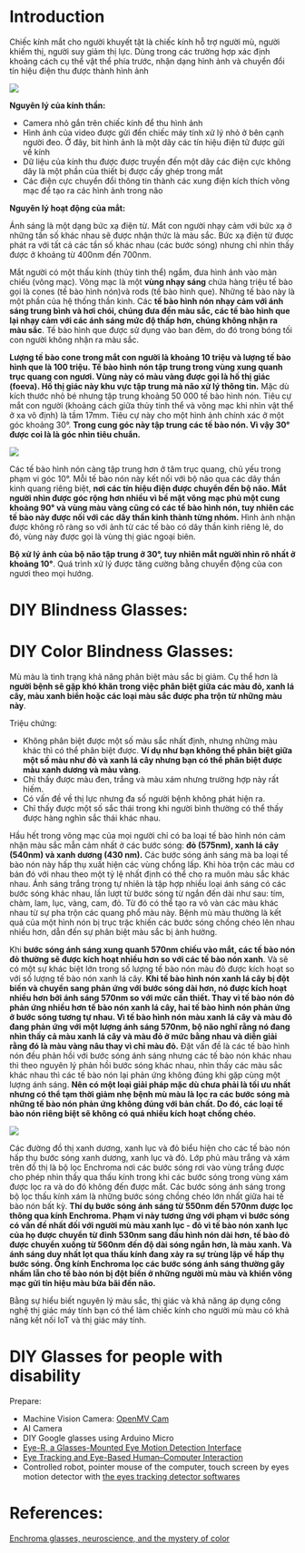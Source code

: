 # Introduction 
Chiếc kính mắt cho người khuyết tật là chiếc kính hỗ trợ người mù, người khiếm thị, người suy giảm thị lực. Dùng trong các trường hợp xác định khoảng cách cụ thể vật thể phía trước, nhận dạng hình ảnh và chuyển đổi tín hiệu điện thu được thành hình ảnh  

![](https://i.ytimg.com/vi/Wdi5-Gr5reI/maxresdefault.jpg)

**Nguyên lý của kính thần:**
+ Camera nhỏ gắn trên chiếc kính để thu hình ảnh
+ Hình ảnh của video được gửi đến chiếc máy tính xử lý nhỏ ở bên cạnh người đeo. Ở đây, bit hình ảnh là một dãy các tín hiệu điện tử được gửi về kính  
+ Dữ liệu của kính thu được được truyền đến một dãy các điện cực không dây là một phần của thiết bị được cấy ghép trong mắt
+ Các điện cực chuyển đổi thông tin thành các xung điện kích thích võng mạc để tạo ra các hình ảnh trong não

**Nguyên lý hoạt động của mắt:**

Ánh sáng là một dạng bức xạ điện từ. Mắt con người nhạy cảm với bức xạ ở những tần số khác nhau sẽ được nhận thức là màu sắc. Bức xạ điện từ được phát ra với tất cả các tần số khác nhau (các bước sóng) nhưng chỉ nhìn thấy được ở khoảng từ 400nm đến 700nm.

Mắt người có một thấu kính (thủy tinh thể) ngắm, đưa hình ảnh vào màn chiếu (võng mạc). Võng mạc là một **vùng nhạy sáng** chứa hàng triệu tế bào gọi là cones (tế bào hình nón)và rods (tế bào hình que). Những tế bào này là một phần của hệ thống thần kinh. Các **tế bào hình nón nhạy cảm với ánh sáng trung bình và hơi chói, chúng đưa đến màu sắc, các tế bào hình que lại nhạy cảm với các ánh sáng mức độ thấp hơn, chúng không nhận ra màu sắc**. Tế bào hình que được sử dụng vào ban đêm, do đó trong bóng tối con người không nhận ra màu sắc.

**Lượng tế bào cone trong mắt con người là khoảng 10 triệu và lượng tế bào hình que là 100 triệu. Tế bào hình nón tập trung trong vùng xung quanh trục quang con ngươi. Vùng này có màu vàng được gọi là hố thị giác (foeva). Hố thị giác này khu vực tập trung mà não xử lý thông tin.** Mặc dù kích thước nhỏ bé nhưng tập trung khoảng 50 000 tế bào hình nón. Tiêu cự mắt con người (khoảng cách giữa thủy tinh thể và võng mạc khi nhìn vật thể ở xa vô định) là tầm 17mm. Tiêu cự này cho một hình ảnh chính xác ở một góc khoảng 30°. **Trong cung góc này tập trung các tế bào nón. Vì vậy 30° được coi là là góc nhìn tiêu chuẩn.**

![](https://thigiacmaytinh.com/wp-content/uploads/2018/06/sagschem.jpeg)

Các tế bào hình nón càng tập trung hơn ở tâm trục quang, chủ yếu trong phạm vi góc 10°. Mỗi tế bào nón này kết nối với bộ não qua các dây thần kinh quang riêng biệt, **nơi các tín hiệu điện được chuyển đến bộ não. Mắt người nhìn được góc rộng hơn nhiều vì bề mặt võng mạc phủ một cung khoảng 90° và vùng màu vàng cũng có các tế bào hình nón, tuy nhiên các tế bào này được nối với các dây thần kinh thành từng nhóm.** Hình ảnh nhận được không rõ ràng so với ảnh từ các tế bào có dây thần kinh riêng lẻ, do đó, vùng này được gọi là vùng thị giác ngoại biên.

**Bộ xử lý ảnh của bộ não tập trung ở 30°, tuy nhiên mắt người nhìn rõ nhất ở khoảng 10°**. Quá trình xử lý được tăng cường bằng chuyển động của con ngươi theo mọi hướng.
# DIY Blindness Glasses:

# DIY Color Blindness Glasses:
Mù màu là tình trạng khả năng phân biệt màu sắc bị giảm. Cụ thể hơn là **người bệnh sẽ gặp khó khăn trong việc phân biệt giữa các màu đỏ, xanh lá cây, màu xanh biển hoặc các loại màu sắc được pha trộn từ những màu này**. 

Triệu chứng:
+ Không phân biệt được một số màu sắc nhất định, nhưng những màu khác thì có thể phân biệt được. **Ví dụ như bạn không thể phân biệt giữa một số màu như đỏ và xanh lá cây nhưng bạn có thể phân biệt được màu xanh dương và màu vàng**.
+ Chỉ thấy được màu đen, trắng và màu xám nhưng trường hợp này rất hiếm.
+ Có vấn đề về thị lực nhưng đa số người bệnh không phát hiện ra.
+ Chỉ thấy được một số sắc thái trong khi người bình thường có thể thấy được hàng nghìn sắc thái khác nhau.

Hầu hết trong võng mạc của mọi người chỉ có ba loại tế bào hình nón cảm nhận màu sắc mẫn cảm nhất ở các bước sóng: **đỏ (575nm), xanh lá cây (540nm) và xanh dương (430 nm).** Các bước sóng ánh sáng mà ba loại tế bào nón này hấp thụ xuất hiện các vùng chồng lấp. Khi hòa trộn các màu cơ bản đó với nhau theo một tỷ lệ nhất định có thể cho ra muôn màu sắc khác nhau. Ánh sáng trắng trong tự nhiên là tập hợp nhiều loại ánh sáng có các bước sóng khác nhau, lần lượt từ bước sóng từ ngắn đến dài như sau: tím, chàm, lam, lục, vàng, cam, đỏ. Từ đó có thể tạo ra vô vàn các màu khác nhau từ sự pha trộn các quang phổ màu này. Bệnh mù màu thường là kết quả của một hình nón bị trục trặc khiến các bước sóng chồng chéo lên nhau nhiều hơn, dẫn đến sự phân biệt màu sắc bị ảnh hưởng. 

Khi **bước sóng ánh sáng xung quanh 570nm chiếu vào mắt, các tế bào nón đỏ thường sẽ được kích hoạt nhiều hơn so với các tế bào nón xanh**. Và sẽ có một sự khác biệt lớn trong số lượng tế bào nón màu đỏ được kích hoạt so với số lượng tế bào nón xanh lá cây. **Khi tế bào hình nón xanh lá cây bị đột biến và chuyển sang phản ứng với bước sóng dài hơn, nó được kích hoạt nhiều hơn bởi ánh sáng 570nm so với mức cần thiết. Thay vì tế bào nón đỏ phản ứng nhiều hơn tế bào nón xanh lá cây, hai tế bào hình nón phản ứng ở bước sóng tương tự nhau. Vì tế bào hình nón màu xanh lá cây và màu đỏ đang phản ứng với một lượng ánh sáng 570nm, bộ não nghĩ rằng nó đang nhìn thấy cả màu xanh lá cây và màu đỏ ở mức bằng nhau và diễn giải rằng đó là màu vàng nâu thay vì chỉ màu đỏ.** Đặt vấn đề là các tế bào hình nón đều phản hồi với bước sóng ánh sáng nhưng các tế bào nón khác nhau thì theo nguyên lý phản hồi bước sóng khác nhau, nhìn thấy các màu sắc khác nhau thì các tế bào nón lại phản ứng không đúng khi gặp cùng một lượng ánh sáng. **Nên có một loại giải pháp mặc dù chưa phải là tối ưu nhất nhưng có thể tạm thời giảm nhẹ bệnh mù màu là lọc ra các bước sóng mà những tế bào nón phản ứng không đúng với bản chất. Do đó, các loại tế bào nón riêng biệt sẽ không có quá nhiều kích hoạt chồng chéo.**

![](https://i2.wp.com/www.blakeporterneuro.com/wp-content/uploads/2015/08/enchromacx.png)

Các đường đồ thị xanh dương, xanh lục và đỏ biểu hiện cho các tế bào nón hấp thụ bước sóng xanh dương, xanh lục và đỏ. Lớp phủ màu trắng và xám trên đồ thị là bộ lọc Enchroma nơi các bước sóng rơi vào vùng trắng được cho phép nhìn thấy qua thấu kính trong khi các bước sóng trong vùng xám được lọc ra và do đó không đến được mắt. Các bước sóng ánh sáng trong bộ lọc thấu kính xám là những bước sóng chồng chéo lớn nhất giữa hai tế bào nón bất kỳ. **Thí dụ bước sóng ánh sáng từ 550nm đến 570nm được lọc thông qua kính Enchroma. Phạm vi này tương ứng với phạm vi bước sóng có vấn đề nhất đối với người mù màu xanh lục - đỏ vì tế bào nón xanh lục của họ được chuyển từ đỉnh 530nm sang đầu hình nón dài hơn, tế bào đỏ được chuyển xuống từ 560nm đến độ dài sóng ngắn hơn, là màu xanh. Và ánh sáng duy nhất lọt qua thấu kính đang xảy ra sự trùng lặp về hấp thụ bước sóng. Ống kính Enchroma lọc các bước sóng ánh sáng thường gây nhầm lẫn cho tế bào nón bị đột biến ở những người mù màu và khiến võng mạc gửi tín hiệu màu bừa bãi đến não.**

Bằng sự hiểu biết nguyên lý màu sắc, thị giác và khả năng áp dụng công nghệ thị giác máy tính bạn có thể làm chiếc kính cho người mù màu có khả năng kết nối IoT và thị giác máy tính.
# DIY Glasses for people with disability
Prepare:
+ Machine Vision Camera: [OpenMV Cam](https://www.kickstarter.com/projects/1798207217/openmv-cam-h7-machine-vision-w-micropython) 
+ AI Camera 
+ DIY Google glasses using Arduino Micro
+ [Eye-R, a Glasses-Mounted Eye Motion Detection Interface](https://dl.acm.org/citation.cfm?id=634176)
+ [Eye Tracking and Eye-Based Human–Computer Interaction](https://perceptual.mpi-inf.mpg.de/files/2014/07/majaranta14_apc.pdf)
+ Controlled robot, pointer mouse of the computer, touch screen by eyes motion detector with [the eyes tracking detector softwares](https://imotions.com/blog/free-eye-tracking-software/)

# References:
[Enchroma glasses, neuroscience, and the mystery of color](http://www.blakeporterneuro.com/enchroma-neuroscience-color/)
